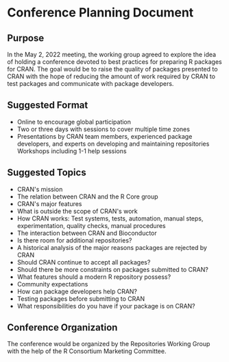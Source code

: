 # Conference Planning Document

## Purpose

In the May 2, 2022 meeting, the working group agreed to explore the idea of holding a conference devoted to best practices for preparing R packages for CRAN. The goal would be to raise the quality of packages presented to CRAN with the hope of reducing the amount of work required by CRAN to test packages and communicate with package developers.

## Suggested Format 
* Online to encourage global participation
* Two or three days with sessions to cover multiple time zones
* Presentations by CRAN team members, experienced package developers, and experts on developing and maintaining repositories
Workshops including 1-1 help sessions


## Suggested Topics
* CRAN's mission
* The relation between CRAN and the R Core group
* CRAN's major features
* What is outside the scope of CRAN's work
* How CRAN works: Test systems, tests, automation, manual steps, experimentation, quality checks, manual procedures
* The interaction between CRAN and Bioconductor
* Is there room for additional repositories?
* A historical analysis of the major reasons packages are rejected by CRAN
* Should CRAN continue to accept all packages?
* Should there be more constraints on packages submitted to CRAN?
* What features should a modern R repository possess?
* Community expectations
* How can package developers help CRAN?
* Testing packages before submitting to CRAN
* What responsibilities do you have if your package is on CRAN?

## Conference Organization
The conference would be organized by the Repositories Working Group with the help of the R Consortium Marketing Committee.
